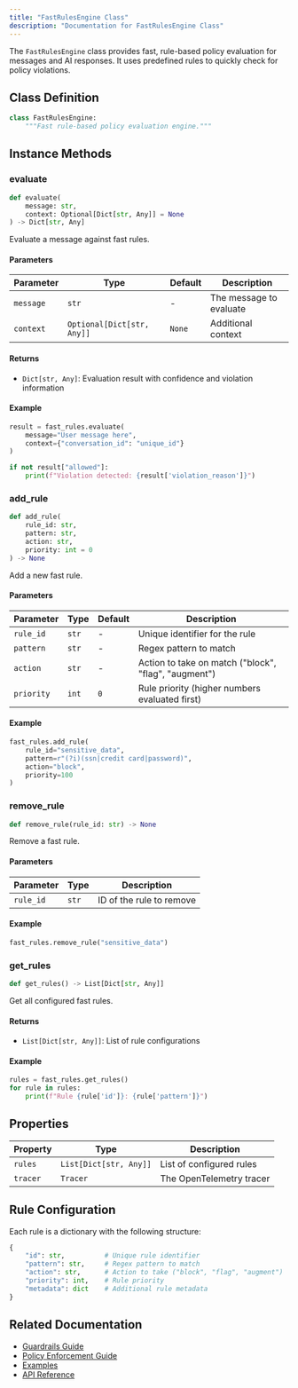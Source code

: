 ```yaml
---
title: "FastRulesEngine Class"
description: "Documentation for FastRulesEngine Class"
---
```


The `FastRulesEngine` class provides fast, rule-based policy evaluation for messages and AI responses. It uses predefined rules to quickly check for policy violations.

## Class Definition

```python
class FastRulesEngine:
    """Fast rule-based policy evaluation engine."""
```

## Instance Methods

### evaluate

```python
def evaluate(
    message: str,
    context: Optional[Dict[str, Any]] = None
) -> Dict[str, Any]
```

Evaluate a message against fast rules.

#### Parameters

| Parameter | Type | Default | Description |
|-----------|------|---------|-------------|
| `message` | `str` | - | The message to evaluate |
| `context` | `Optional[Dict[str, Any]]` | `None` | Additional context |

#### Returns

- `Dict[str, Any]`: Evaluation result with confidence and violation information

#### Example

```python
result = fast_rules.evaluate(
    message="User message here",
    context={"conversation_id": "unique_id"}
)

if not result["allowed"]:
    print(f"Violation detected: {result['violation_reason']}")
```

### add_rule

```python
def add_rule(
    rule_id: str,
    pattern: str,
    action: str,
    priority: int = 0
) -> None
```

Add a new fast rule.

#### Parameters

| Parameter | Type | Default | Description |
|-----------|------|---------|-------------|
| `rule_id` | `str` | - | Unique identifier for the rule |
| `pattern` | `str` | - | Regex pattern to match |
| `action` | `str` | - | Action to take on match ("block", "flag", "augment") |
| `priority` | `int` | `0` | Rule priority (higher numbers evaluated first) |

#### Example

```python
fast_rules.add_rule(
    rule_id="sensitive_data",
    pattern=r"(?i)(ssn|credit card|password)",
    action="block",
    priority=100
)
```

### remove_rule

```python
def remove_rule(rule_id: str) -> None
```

Remove a fast rule.

#### Parameters

| Parameter | Type | Description |
|-----------|------|-------------|
| `rule_id` | `str` | ID of the rule to remove |

#### Example

```python
fast_rules.remove_rule("sensitive_data")
```

### get_rules

```python
def get_rules() -> List[Dict[str, Any]]
```

Get all configured fast rules.

#### Returns

- `List[Dict[str, Any]]`: List of rule configurations

#### Example

```python
rules = fast_rules.get_rules()
for rule in rules:
    print(f"Rule {rule['id']}: {rule['pattern']}")
```

## Properties

| Property | Type | Description |
|----------|------|-------------|
| `rules` | `List[Dict[str, Any]]` | List of configured rules |
| `tracer` | `Tracer` | The OpenTelemetry tracer |

## Rule Configuration

Each rule is a dictionary with the following structure:

```python
{
    "id": str,          # Unique rule identifier
    "pattern": str,     # Regex pattern to match
    "action": str,      # Action to take ("block", "flag", "augment")
    "priority": int,    # Rule priority
    "metadata": dict    # Additional rule metadata
}
```

## Related Documentation

- [Guardrails Guide](../core-concepts/guardrails.md)
- [Policy Enforcement Guide](../core-concepts/policy-enforcement.md)
- [Examples](../examples/advanced-guardrails.md)
- [API Reference](../api/rizk.md) 